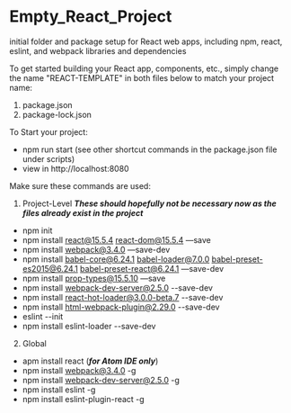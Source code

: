 # Empty_React_Project
initial folder and package setup for React web apps, including npm, react, eslint, and webpack libraries and dependencies

To get started building your React app, components, etc., simply change the name "REACT-TEMPLATE" in both files below to match your project name:
1. package.json
2. package-lock.json

To Start your project:
- npm run start (see other shortcut commands in the package.json file under scripts)
- view in http://localhost:8080

Make sure these commands are used:
1. Project-Level ***These should hopefully not be necessary now as the files already exist in the project***
- npm init
- npm install react@15.5.4 react-dom@15.5.4 —save
- npm install webpack@3.4.0 —save-dev
- npm install babel-core@6.24.1 babel-loader@7.0.0 babel-preset-es2015@6.24.1 babel-preset-react@6.24.1 —save-dev
- npm install prop-types@15.5.10 —save
- npm install webpack-dev-server@2.5.0 --save-dev
- npm install react-hot-loader@3.0.0-beta.7 --save-dev
- npm install html-webpack-plugin@2.29.0 --save-dev
- eslint --init
- npm install eslint-loader --save-dev


2. Global
- apm install react (***for Atom IDE only***)
- npm install webpack@3.4.0 -g
- npm install webpack-dev-server@2.5.0 -g
- npm install eslint -g
- npm install eslint-plugin-react -g


